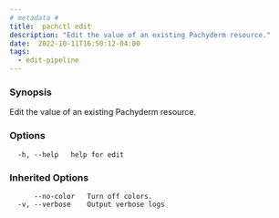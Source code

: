 ```yaml
---
# metadata # 
title:  pachctl edit
description: "Edit the value of an existing Pachyderm resource."
date:  2022-10-11T16:50:12-04:00
tags:
  - edit-pipeline
---
```


### Synopsis

Edit the value of an existing Pachyderm resource.

### Options

```
  -h, --help   help for edit
```

### Inherited Options

```
      --no-color   Turn off colors.
  -v, --verbose    Output verbose logs
```

